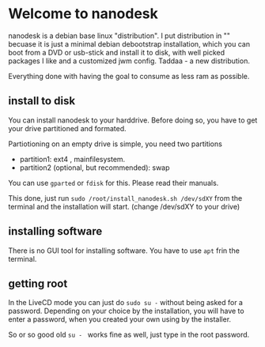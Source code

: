 # Welcome to nanodesk


nanodesk is a debian base linux "distribution". I put distribution in ""
becuase it is just a minimal debian debootstrap installation, which you 
can boot from a DVD or usb-stick and install it to disk, with well picked
packages I like and a customized jwm config. Taddaa - a new distribution. 


Everything done with having the goal to consume as less ram as possible.


## install to disk

You can install nanodesk to your harddrive. Before doing so,
you have to get your drive partitioned and formated. 

Partiotioning on an empty drive is simple, you need two partitions
- partition1: ext4 , mainfilesystem. 
- partition2 (optional, but recommended): swap

You can use `gparted` or `fdisk` for this. Please read their manuals.

This done, just run `sudo /root/install_nanodesk.sh /dev/sdXY` from the terminal
and the installation will start. (change /dev/sdXY to your drive)

## installing software

There is no GUI tool for installing software. You have to use `apt` frin the
terminal.

## getting root

In the LiveCD mode you can just do `sudo su -` without being asked for a password.
Depending on your choice by the installation, you will have to enter a password,
when you created your own using by the installer.

So or so good old `su - ` works fine as well, just type in the root password.
